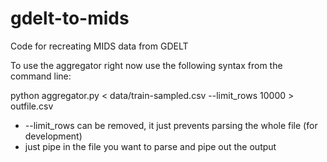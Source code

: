 gdelt-to-mids
=============

Code for recreating MIDS data from GDELT


To use the aggregator right now use the following syntax from the command line:

python aggregator.py < data/train-sampled.csv --limit_rows 10000 > outfile.csv

* --limit_rows can be removed, it just prevents parsing the whole file (for development)
* just pipe in the file you want to parse and pipe out the output
